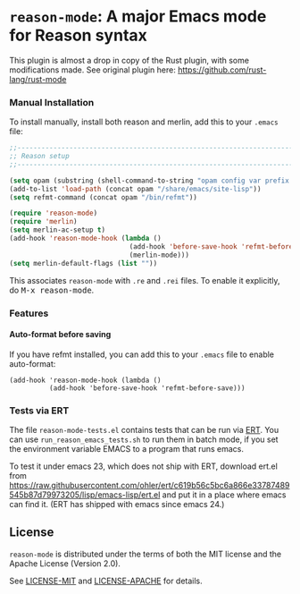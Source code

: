 `reason-mode`: A major Emacs mode for Reason syntax
============================================================

This plugin is almost a drop in copy of the Rust plugin, with some
modifications made. See original plugin here:
https://github.com/rust-lang/rust-mode


### Manual Installation

To install manually, install both reason and merlin, add this to your
`.emacs` file:

```lisp
;;----------------------------------------------------------------------------
;; Reason setup
;;----------------------------------------------------------------------------

(setq opam (substring (shell-command-to-string "opam config var prefix 2> /dev/null") 0 -1))
(add-to-list 'load-path (concat opam "/share/emacs/site-lisp"))
(setq refmt-command (concat opam "/bin/refmt"))

(require 'reason-mode)
(require 'merlin)
(setq merlin-ac-setup t)
(add-hook 'reason-mode-hook (lambda ()
                              (add-hook 'before-save-hook 'refmt-before-save)
                              (merlin-mode)))
(setq merlin-default-flags (list ""))
```

This associates `reason-mode` with `.re` and `.rei` files. To enable it explicitly, do
<kbd>M-x reason-mode</kbd>.

### Features

#### Auto-format before saving

If you have refmt installed, you can add this to your `.emacs` file to enable
auto-format:
```
(add-hook 'reason-mode-hook (lambda ()
          (add-hook 'before-save-hook 'refmt-before-save)))
```

### Tests via ERT

The file `reason-mode-tests.el` contains tests that can be run via
[ERT](http://www.gnu.org/software/emacs/manual/html_node/ert/index.html).
You can use `run_reason_emacs_tests.sh` to run them in batch mode, if
you set the environment variable EMACS to a program that runs emacs.

To test it under emacs 23, which does not ship with ERT, download ert.el from
https://raw.githubusercontent.com/ohler/ert/c619b56c5bc6a866e33787489545b87d79973205/lisp/emacs-lisp/ert.el
and put it in a place where emacs can find it.  (ERT has shipped with emacs
since emacs 24.)

## License

`reason-mode` is distributed under the terms of both the MIT license and the
Apache License (Version 2.0).

See [LICENSE-MIT](LICENSE-MIT) and [LICENSE-APACHE](LICENSE-APACHE) for details.
